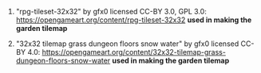 1. "rpg-tileset-32x32" by gfx0 licensed CC-BY 3.0, GPL 3.0: https://opengameart.org/content/rpg-tileset-32x32
    **used in making the garden tilemap**
    
2. "32x32 tilemap grass dungeon floors snow water" by gfx0 licensed CC-BY 4.0: https://opengameart.org/content/32x32-tilemap-grass-dungeon-floors-snow-water
    **used in making the garden tilemap**
